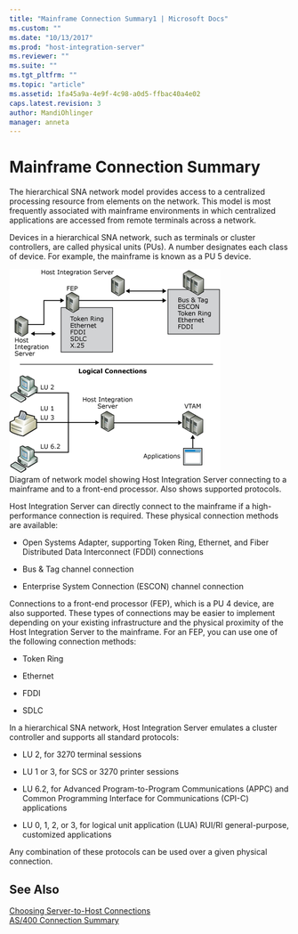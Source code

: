 ```yaml
---
title: "Mainframe Connection Summary1 | Microsoft Docs"
ms.custom: ""
ms.date: "10/13/2017"
ms.prod: "host-integration-server"
ms.reviewer: ""
ms.suite: ""
ms.tgt_pltfrm: ""
ms.topic: "article"
ms.assetid: 1fa45a9a-4e9f-4c98-a0d5-ffbac40a4e02
caps.latest.revision: 3
author: MandiOhlinger
manager: anneta
---
```

# Mainframe Connection Summary
The hierarchical SNA network model provides access to a centralized processing resource from elements on the network. This model is most frequently associated with mainframe environments in which centralized applications are accessed from remote terminals across a network.  
  
 Devices in a hierarchical SNA network, such as terminals or cluster controllers, are called physical units (PUs). A number designates each class of device. For example, the mainframe is known as a PU 5 device.  
  
 ![](../core/media/dep06.gif "dep06")  
Diagram of network model showing Host Integration Server connecting to a mainframe and to a front-end processor. Also shows supported protocols.  
  
 Host Integration Server can directly connect to the mainframe if a high-performance connection is required. These physical connection methods are available:  
  
-   Open Systems Adapter, supporting Token Ring, Ethernet, and Fiber Distributed Data Interconnect (FDDI) connections  
  
-   Bus & Tag channel connection  
  
-   Enterprise System Connection (ESCON) channel connection  
  
 Connections to a front-end processor (FEP), which is a PU 4 device, are also supported. These types of connections may be easier to implement depending on your existing infrastructure and the physical proximity of the Host Integration Server to the mainframe. For an FEP, you can use one of the following connection methods:  
  
-   Token Ring  
  
-   Ethernet  
  
-   FDDI  
  
-   SDLC  
  
 In a hierarchical SNA network, Host Integration Server emulates a cluster controller and supports all standard protocols:  
  
-   LU 2, for 3270 terminal sessions  
  
-   LU 1 or 3, for SCS or 3270 printer sessions  
  
-   LU 6.2, for Advanced Program-to-Program Communications (APPC) and Common Programming Interface for Communications (CPI-C) applications  
  
-   LU 0, 1, 2, or 3, for logical unit application (LUA) RUI/RI general-purpose, customized applications  
  
 Any combination of these protocols can be used over a given physical connection.  
  
## See Also  
 [Choosing Server-to-Host Connections](../core/choosing-server-to-host-connections.md)   
 [AS/400 Connection Summary](../core/as-400-connection-summary.md)
